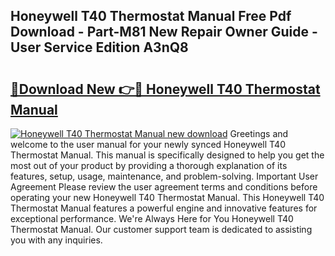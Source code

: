 ## Honeywell T40 Thermostat Manual Free Pdf Download - Part-M81 New Repair Owner Guide - User Service Edition A3nQ8

# <h2><a href="http://bc36856.oget.top/?id=Honeywell+T40+Thermostat+Manual">🔗Download New 👉🔴 Honeywell T40 Thermostat Manual</a></h2>

[![Honeywell T40 Thermostat Manual new download](https://i.imgur.com/5g1atiW.png)](http://bc36856.oget.top/?id=Honeywell+T40+Thermostat+Manual)
Greetings and welcome to the user manual for your newly synced Honeywell T40 Thermostat Manual. This manual is specifically designed to help you get the most out of your product by providing a thorough explanation of its features, setup, usage, maintenance, and problem-solving. Important User Agreement Please review the user agreement terms and conditions before operating your new Honeywell T40 Thermostat Manual. This Honeywell T40 Thermostat Manual features a powerful engine and innovative features for exceptional performance. We're Always Here for You Honeywell T40 Thermostat Manual. Our customer support team is dedicated to assisting you with any inquiries.
